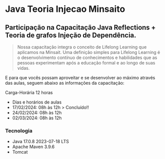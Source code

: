 # Java Teoria Injecao Minsaito

## Participação na Capacitação Java Reflections + Teoria de grafos Injeção de Dependência.

> Nossa capacitação integra o conceito de Lifelong Learning que aplicamos na Minsait.
> Uma definição simples para Lifelong Learning é o desenvolvimento contínuo de conhecimentos e habilidades que  as pessoas experimentam após a educação formal e ao longo de suas vidas.

E para que vocês possam aproveitar e se desenvolver ao máximo através das aulas, seguem abaixo as informações da capacitação:

Carga-Horária
 12 horas 

* Dias e horários de aulas
* 17/02/2024: 08h às 12h > Concluído!!
* 24/02/2024: 08h às 12h
* 02/03/2024: 08h às 12h

### Tecnologia

* Java 17.0.8 2023-07-18 LTS
* Apache Maven 3.9.6
* Tomcat
